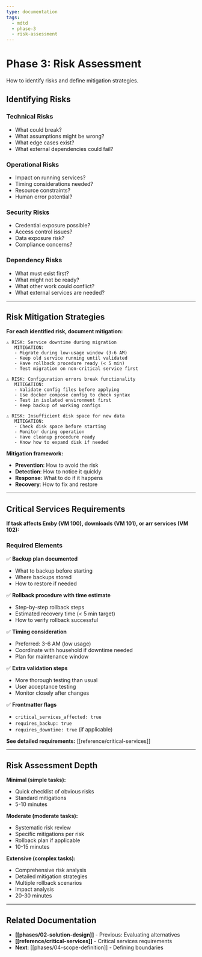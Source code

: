 ```yaml
---
type: documentation
tags:
  - mdtd
  - phase-3
  - risk-assessment
---
```


# Phase 3: Risk Assessment

How to identify risks and define mitigation strategies.

## Identifying Risks

### Technical Risks
- What could break?
- What assumptions might be wrong?
- What edge cases exist?
- What external dependencies could fail?

### Operational Risks
- Impact on running services?
- Timing considerations needed?
- Resource constraints?
- Human error potential?

### Security Risks
- Credential exposure possible?
- Access control issues?
- Data exposure risk?
- Compliance concerns?

### Dependency Risks
- What must exist first?
- What might not be ready?
- What other work could conflict?
- What external services are needed?

---

## Risk Mitigation Strategies

**For each identified risk, document mitigation:**

```
⚠️ RISK: Service downtime during migration
   MITIGATION:
   - Migrate during low-usage window (3-6 AM)
   - Keep old service running until validated
   - Have rollback procedure ready (< 5 min)
   - Test migration on non-critical service first

⚠️ RISK: Configuration errors break functionality
   MITIGATION:
   - Validate config files before applying
   - Use docker compose config to check syntax
   - Test in isolated environment first
   - Keep backup of working configs

⚠️ RISK: Insufficient disk space for new data
   MITIGATION:
   - Check disk space before starting
   - Monitor during operation
   - Have cleanup procedure ready
   - Know how to expand disk if needed
```

**Mitigation framework:**
- **Prevention**: How to avoid the risk
- **Detection**: How to notice it quickly
- **Response**: What to do if it happens
- **Recovery**: How to fix and restore

---

## Critical Services Requirements

**If task affects Emby (VM 100), downloads (VM 101), or arr services (VM 102):**

### Required Elements

✅ **Backup plan documented**
- What to backup before starting
- Where backups stored
- How to restore if needed

✅ **Rollback procedure with time estimate**
- Step-by-step rollback steps
- Estimated recovery time (< 5 min target)
- How to verify rollback successful

✅ **Timing consideration**
- Preferred: 3-6 AM (low usage)
- Coordinate with household if downtime needed
- Plan for maintenance window

✅ **Extra validation steps**
- More thorough testing than usual
- User acceptance testing
- Monitor closely after changes

✅ **Frontmatter flags**
- `critical_services_affected: true`
- `requires_backup: true`
- `requires_downtime: true` (if applicable)

**See detailed requirements:** [[reference/critical-services]]

---

## Risk Assessment Depth

**Minimal (simple tasks):**
- Quick checklist of obvious risks
- Standard mitigations
- 5-10 minutes

**Moderate (moderate tasks):**
- Systematic risk review
- Specific mitigations per risk
- Rollback plan if applicable
- 10-15 minutes

**Extensive (complex tasks):**
- Comprehensive risk analysis
- Detailed mitigation strategies
- Multiple rollback scenarios
- Impact analysis
- 20-30 minutes

---

## Related Documentation

- **[[phases/02-solution-design]]** - Previous: Evaluating alternatives
- **[[reference/critical-services]]** - Critical services requirements
- **Next**: [[phases/04-scope-definition]] - Defining boundaries
